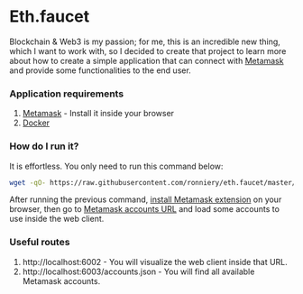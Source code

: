 # Eth.faucet

Blockchain & Web3 is my passion; for me, this is an incredible new thing, which I want to work with, so I decided to create that project to learn more about how to create a simple application that can connect with [Metamask](https://metamask.io/) and provide some functionalities to the end user.

### Application requirements

1. [Metamask](https://metamask.io/download/) - Install it inside your browser
2. [Docker](https://docs.docker.com/get-docker/)

### How do I run it?

It is effortless. You only need to run this command below:

```bash
wget -qO- https://raw.githubusercontent.com/ronniery/eth.faucet/master/install.sh | bash
```

After running the previous command, [install Metamask extension](https://metamask.io/download/) on your browser, then go to [Metamask accounts URL](http://localhost:6003/accounts.json) and load some accounts to use inside the web client.

### Useful routes

1. http://localhost:6002 - You will visualize the web client inside that URL.
2. http://localhost:6003/accounts.json - You will find all available Metamask accounts.
